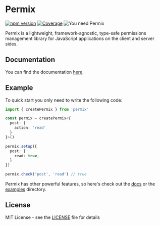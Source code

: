 # Permix

[![npm version](https://badge.fury.io/js/permix.svg)](https://npmjs.com/package/permix)
[![Coverage](https://img.shields.io/badge/Coverage-86%25-blue)](https://github.com/letstri/permix/blob/main/permix/src/core/createPermix.test.ts)
![You need Permix](https://img.shields.io/badge/You_need-Permix-purple)

Permix is a lightweight, framework-agnostic, type-safe permissions management library for JavaScript applications on the client and server sides.

## Documentation

You can find the documentation [here](https://permix.letstri.dev).

## Example

To quick start you only need to write the following code:

```ts
import { createPermix } from 'permix'

const permix = createPermix<{
  post: {
    action: 'read'
  }
}>()

permix.setup({
  post: {
    read: true,
  }
})

permix.check('post', 'read') // true
```

Permix has other powerful features, so here's check out the [docs](https://permix.letstri.dev/docs) or the [examples](https://github.com/letstri/permix/tree/main/examples) directory.

## License

MIT License - see the [LICENSE](https://github.com/letstri/permix/blob/main/LICENSE) file for details

